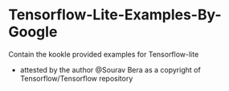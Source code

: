 # Tensorflow-Lite-Examples-By-Google
Contain the kookle provided examples for Tensorflow-lite
- attested by the author @Sourav Bera as a copyright of Tensorflow/Tensorflow repository 
